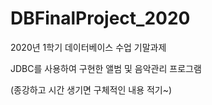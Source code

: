 # DBFinalProject_2020
2020년 1학기 데이터베이스 수업 기말과제

JDBC를 사용하여 구현한 앨범 및 음악관리 프로그램

(종강하고 시간 생기면 구체적인 내용 적기~)
